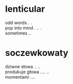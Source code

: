 # lenticular

odd words . .  
pop into mind . .. .  
sometimes ..  

# soczewkowaty

dziwne słowa .. ..  
produkuje głowa .... ..  
momentami ....  